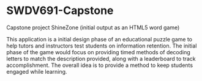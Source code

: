 # SWDV691-Capstone
Capstone project ShineZone (initial output as an HTML5 word game)

This application is a initial design phase of an educational puzzle game to help tutors and instructors test students
on information retention. The initial phase of the game would focus on providing timed methods of decoding letters to match the description provided, along with a leaderboard to track accomplishment. The overall idea is to provide a method to keep students engaged while learning.
